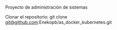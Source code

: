Proyecto de administración de sistemas

Clonar el repositorio: git clone git@github.com:Enekopb/as_docker_kubernetes.git

